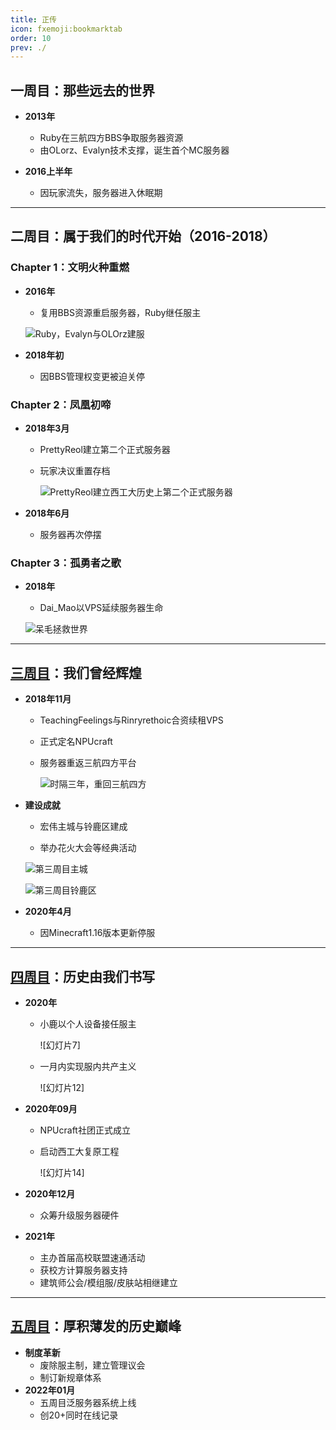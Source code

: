 ```yaml
---
title: 正传
icon: fxemoji:bookmarktab
order: 10
prev: ./
---
```






## **一周目：那些远去的世界**
- **2013年**

  - Ruby在三航四方BBS争取服务器资源
  - 由OLorz、Evalyn技术支撑，诞生首个MC服务器

- **2016上半年**
  -  因玩家流失，服务器进入休眠期

---

## **二周目：属于我们的时代开始（2016-2018）**
### Chapter 1：文明火种重燃
- **2016年**
  - 复用BBS资源重启服务器，Ruby继任服主
  
  ![Ruby，Evalyn与OLOrz建服](https://cos.npucraft.com/2025/03/22/67de8b29d7feb.jpg)
  
- **2018年初**
  - 因BBS管理权变更被迫关停

### Chapter 2：凤凰初啼
- **2018年3月**

  - PrettyReol建立第二个正式服务器

  - 玩家决议重置存档

    ![PrettyReol建立西工大历史上第二个正式服务器](https://cos.npucraft.com/2025/03/22/67de8c818af90.jpg)

- **2018年6月**

  - 服务器再次停摆

### Chapter 3：孤勇者之歌
- **2018年**

  -  Dai_Mao以VPS延续服务器生命

    ![呆毛拯救世界](https://cos.npucraft.com/2025/03/22/67de8c8236539.jpg)

---

## **[三周目](./Generation3)：我们曾经辉煌**
- **2018年11月**

  - TeachingFeelings与Rinryrethoic合资续租VPS

  - 正式定名NPUcraft

  - 服务器重返三航四方平台

    ![时隔三年，重回三航四方](https://cos.npucraft.com/2025/03/22/67de8c82c31d8.jpg)

- **建设成就**

  - 宏伟主城与铃鹿区建成

  - 举办花火大会等经典活动
  
  <BiliBili bvid="BV1k7411n7SL" />

    ![第三周目主城](https://cos.npucraft.com/2025/03/22/67de8c83bcf21.jpg)

    ![第三周目铃鹿区](https://cos.npucraft.com/2025/03/22/67de8c8328d0b.jpg)

- **2020年4月**

  - 因Minecraft1.16版本更新停服

---

## **[四周目](./Generation4)：历史由我们书写**
- **2020年**

  - 小鹿以个人设备接任服主

     ![幻灯片7]

  - 一月内实现服内共产主义

    ![幻灯片12]

- **2020年09月**

  - NPUcraft社团正式成立

  - 启动西工大复原工程

    ![幻灯片14]

- **2020年12月**

  - 众筹升级服务器硬件

- **2021年**

  - 主办首届高校联盟速通活动
  - 获校方计算服务器支持
  - 建筑师公会/模组服/皮肤站相继建立

---

## **[五周目](./Generation5)：厚积薄发的历史巅峰**

- **制度革新**
  -  废除服主制，建立管理议会
  -  制订新规章体系
- **2022年01月**
  - 五周目泛服务器系统上线
  - 创20+同时在线记录
